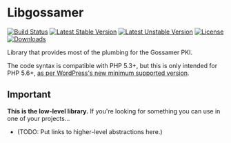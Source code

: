 # Libgossamer

[![Build Status](https://travis-ci.org/paragonie/libgossamer.svg?branch=master)](https://travis-ci.org/paragonie/libgossamer)
[![Latest Stable Version](https://poser.pugx.org/paragonie/libgossamer/v/stable)](https://packagist.org/packages/paragonie/libgossamer)
[![Latest Unstable Version](https://poser.pugx.org/paragonie/libgossamer/v/unstable)](https://packagist.org/packages/paragonie/libgossamer)
[![License](https://poser.pugx.org/paragonie/libgossamer/license)](https://packagist.org/packages/paragonie/libgossamer)
[![Downloads](https://img.shields.io/packagist/dt/paragonie/libgossamer.svg)](https://packagist.org/packages/paragonie/libgossamer)

Library that provides most of the plumbing for the Gossamer PKI.

The code syntax is compatible with PHP 5.3+, but this is only intended for PHP 5.6+,
[as per WordPress's new minimum supported version](https://wordpress.org/news/2019/04/minimum-php-version-update/).

## Important

**This is the low-level library.** If you're looking for something you can use in
one of your projects...

* (TODO: Put links to higher-level abstractions here.)
